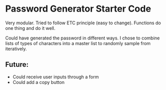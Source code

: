 # Password Generator Starter Code

Very modular. Tried to follow ETC principle (easy to change). Functions do one thing and do it well.

Could have generated the password in different ways. I chose to combine lists of types of characters into a master list to randomly sample from iteratively.

## Future:
* Could receive user inputs through a form
* Could add a copy button